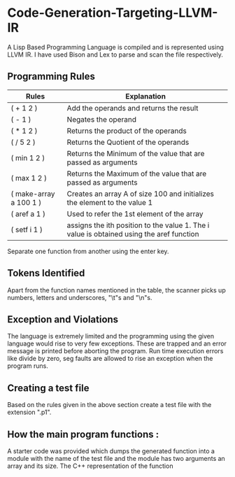 # Code-Generation-Targeting-LLVM-IR

A Lisp Based Programming Language is compiled and is represented using LLVM IR. I have used Bison and Lex to parse and scan the file respectively. 

## Programming Rules 

| Rules | Explanation |
| ----  | ----- | 
| ( + 1 2 ) | Add the operands and returns the result |
| ( - 1 ) | Negates the operand |
| ( * 1 2 ) | Returns the product of the operands |
| ( / 5 2 ) | Returns the Quotient of the operands |
| ( min 1 2 ) | Returns the Minimum of the value that are passed as arguments |
| ( max 1 2 ) | Returns the Maximum of the value that are passed as arguments |
| ( make-array a 100 1 ) | Creates an array A of size 100 and initializes the element to the value 1 |
| ( aref a 1 ) | Used to refer the 1st element of the array |
| ( setf i 1 ) | assigns the ith position to the value 1. The i value is obtained using the aref function|

Separate one function from another using the enter key. 

## Tokens Identified

Apart from the function names mentioned in the table, the scanner picks up numbers, letters and underscores, "\t"s and "\n"s.

## Exception and Violations 

The language is extremely limited and the programming using the given language would rise to very few exceptions. These are trapped and an error message is printed before aborting the program. Run time execution errors like divide by zero, seg faults are allowed to rise an exception when the program runs. 

## Creating a test file

Based on the rules given in the above section create a test file with the extension ".p1". 


## How the main program functions :

A starter code was provided which dumps the generated function into a module with the name of the test file and the module has two arguments an array and its size. 
The C++ representation of the function 
